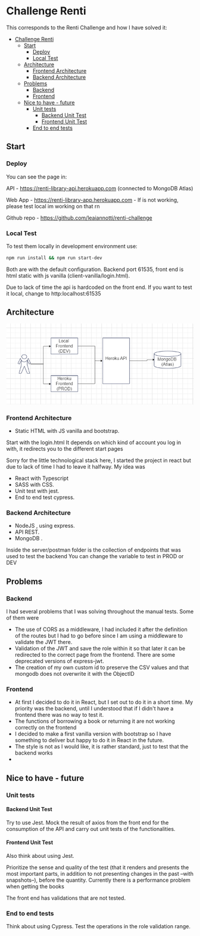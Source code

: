 # Challenge Renti

This corresponds to the Renti Challenge and how I have solved it:

- [Challenge Renti](#challenge-renti)
  - [Start](#start)
    - [Deploy](#deploy)
    - [Local Test](#local-test)
  - [Architecture](#architecture)
    - [Frontend Architecture](#frontend-architecture)
    - [Backend Architecture](#backend-architecture)
  - [Problems](#problems)
    - [Backend](#backend)
    - [Frontend](#frontend)
  - [Nice to have - future](#nice-to-have---future)
    - [Unit tests](#unit-tests)
      - [Backend Unit Test](#backend-unit-test)
      - [Frontend Unit Test](#frontend-unit-test)
    - [End to end tests](#end-to-end-tests)

## Start

### Deploy

You can see the page in:

API - <https://renti-library-api.herokuapp.com> (connected to MongoDB Atlas)

Web App -  <https://renti-library-app.herokuapp.com> - If is not working, please test local im working on that rn

Github repo - <https://github.com/leaiannotti/renti-challenge>

### Local Test

To test them locally in development environment use:

```bash
npm run install && npm run start-dev
```

Both are with the default configuration. Backend port 61535, front end is html static with js vanilla (client-vanilla/login.html).

Due to lack of time the api is hardcoded on the front end. If you want to test it local, change to http:localhost:61535

## Architecture

![arquitectura](https://github.com/leaiannotti/renti-challenge/blob/master/server/assets/renti-challeng-arch.png?raw=true)

### Frontend Architecture

- Static HTML with JS vanilla and bootstrap.

Start with the login.html
It depends on which kind of account you log in with, it redirects you to the different start pages

Sorry for the little technological stack here, I started the project in react but due to lack of time I had to leave it halfway.
My idea was

- React with Typescript
- SASS with CSS.
- Unit test with jest.
- End to end test cypress.

### Backend Architecture

- NodeJS , using express.
- API REST.
- MongoDB .

Inside the server/postman folder is the collection of endpoints that was used to test the backend
You can change the variable to test in PROD or DEV

## Problems

### Backend

I had several problems that I was solving throughout the manual tests. Some of them were

- The use of CORS as a middleware, I had included it after the definition of the routes but I had to go before since I am using a middleware to validate the JWT there.
- Validation of the JWT and save the role within it so that later it can be redirected to the correct page from the frontend. There are some deprecated versions of express-jwt.
- The creation of my own custom id to preserve the CSV values and that mongodb does not overwrite it with the ObjectID

### Frontend

- At first I decided to do it in React, but I set out to do it in a short time. My priority was the backend, until I understood that if I didn't have a frontend there was no way to test it.
- The functions of borrowing a book or returning it are not working correctly on the frontend
- I decided to make a first vanilla version with bootstrap so I have something to deliver but happy to do it in React in the future.
- The style is not as I would like, it is rather standard, just to test that the backend works
- 

## Nice to have - future

### Unit tests

#### Backend Unit Test

Try to use Jest.
Mock the result of axios from the front end for the consumption of the API and carry out unit tests of the functionalities.

#### Frontend Unit Test

Also think about using Jest.

Prioritize the sense and quality of the test (that it renders and presents the most important parts, in addition to not presenting changes in the past –with snapshots–), before the quantity.
Currently there is a performance problem when getting the books

The front end has validations that are not tested.

### End to end tests

Think about using Cypress. Test the operations in the role validation range.
